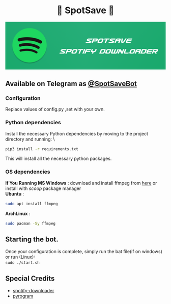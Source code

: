 <h1 align="center"><b>🎸 SpotSave 🎵</b></h1>

![Banner](image.png)
## Available on Telegram as [@SpotSaveBot](https://t.me/spotsavebot)
### Configuration
Replace values of config.py ,set with your own.
### Python dependencies
Install the necessary Python dependencies by moving to the project directory and running: \
```bash
pip3 install -r requirements.txt
```
This will install all the necessary python packages.
### OS dependencies
**If You Running MS Windows** : download and install ffmpeg from [here](https://www.ffmpeg.org/download.html#build-windows) or install with _scoop_ package manager \
**Ubuntu** : 
```bash 
sudo apt install ffmpeg 
```
**ArchLinux** : 
```bash 
sudo pacman -Sy ffmpeg
```
## Starting the bot.
Once your configuration is complete, simply run the bat file(if on windows) or run (Linux): \
```sudo ./start.sh```
## Special Credits

- [spotify-downloader](https://github.com/spotDL/spotify-downloader)
- [pyrogram](https://github.com/pyrogram/pyrogram)